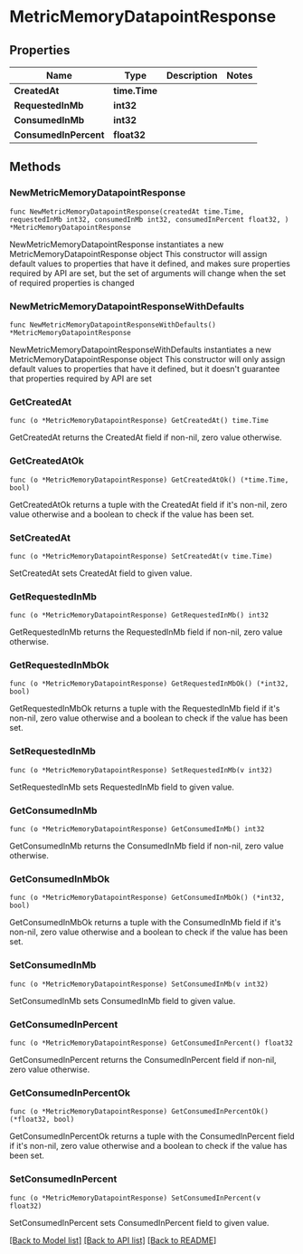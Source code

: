 # MetricMemoryDatapointResponse

## Properties

Name | Type | Description | Notes
------------ | ------------- | ------------- | -------------
**CreatedAt** | **time.Time** |  | 
**RequestedInMb** | **int32** |  | 
**ConsumedInMb** | **int32** |  | 
**ConsumedInPercent** | **float32** |  | 

## Methods

### NewMetricMemoryDatapointResponse

`func NewMetricMemoryDatapointResponse(createdAt time.Time, requestedInMb int32, consumedInMb int32, consumedInPercent float32, ) *MetricMemoryDatapointResponse`

NewMetricMemoryDatapointResponse instantiates a new MetricMemoryDatapointResponse object
This constructor will assign default values to properties that have it defined,
and makes sure properties required by API are set, but the set of arguments
will change when the set of required properties is changed

### NewMetricMemoryDatapointResponseWithDefaults

`func NewMetricMemoryDatapointResponseWithDefaults() *MetricMemoryDatapointResponse`

NewMetricMemoryDatapointResponseWithDefaults instantiates a new MetricMemoryDatapointResponse object
This constructor will only assign default values to properties that have it defined,
but it doesn't guarantee that properties required by API are set

### GetCreatedAt

`func (o *MetricMemoryDatapointResponse) GetCreatedAt() time.Time`

GetCreatedAt returns the CreatedAt field if non-nil, zero value otherwise.

### GetCreatedAtOk

`func (o *MetricMemoryDatapointResponse) GetCreatedAtOk() (*time.Time, bool)`

GetCreatedAtOk returns a tuple with the CreatedAt field if it's non-nil, zero value otherwise
and a boolean to check if the value has been set.

### SetCreatedAt

`func (o *MetricMemoryDatapointResponse) SetCreatedAt(v time.Time)`

SetCreatedAt sets CreatedAt field to given value.


### GetRequestedInMb

`func (o *MetricMemoryDatapointResponse) GetRequestedInMb() int32`

GetRequestedInMb returns the RequestedInMb field if non-nil, zero value otherwise.

### GetRequestedInMbOk

`func (o *MetricMemoryDatapointResponse) GetRequestedInMbOk() (*int32, bool)`

GetRequestedInMbOk returns a tuple with the RequestedInMb field if it's non-nil, zero value otherwise
and a boolean to check if the value has been set.

### SetRequestedInMb

`func (o *MetricMemoryDatapointResponse) SetRequestedInMb(v int32)`

SetRequestedInMb sets RequestedInMb field to given value.


### GetConsumedInMb

`func (o *MetricMemoryDatapointResponse) GetConsumedInMb() int32`

GetConsumedInMb returns the ConsumedInMb field if non-nil, zero value otherwise.

### GetConsumedInMbOk

`func (o *MetricMemoryDatapointResponse) GetConsumedInMbOk() (*int32, bool)`

GetConsumedInMbOk returns a tuple with the ConsumedInMb field if it's non-nil, zero value otherwise
and a boolean to check if the value has been set.

### SetConsumedInMb

`func (o *MetricMemoryDatapointResponse) SetConsumedInMb(v int32)`

SetConsumedInMb sets ConsumedInMb field to given value.


### GetConsumedInPercent

`func (o *MetricMemoryDatapointResponse) GetConsumedInPercent() float32`

GetConsumedInPercent returns the ConsumedInPercent field if non-nil, zero value otherwise.

### GetConsumedInPercentOk

`func (o *MetricMemoryDatapointResponse) GetConsumedInPercentOk() (*float32, bool)`

GetConsumedInPercentOk returns a tuple with the ConsumedInPercent field if it's non-nil, zero value otherwise
and a boolean to check if the value has been set.

### SetConsumedInPercent

`func (o *MetricMemoryDatapointResponse) SetConsumedInPercent(v float32)`

SetConsumedInPercent sets ConsumedInPercent field to given value.



[[Back to Model list]](../README.md#documentation-for-models) [[Back to API list]](../README.md#documentation-for-api-endpoints) [[Back to README]](../README.md)


